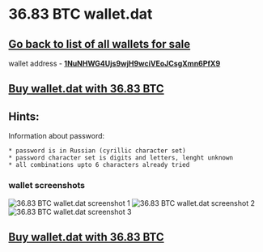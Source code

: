 # 36.83 BTC wallet.dat

## [Go back to list of all wallets for sale](https://mady2077.github.io/walletBTC/)

wallet address - **[1NuNHWG4Ujs9wjH9wciVEoJCsgXmn6PfX9](https://www.blockchain.com/btc/address/1NuNHWG4Ujs9wjH9wciVEoJCsgXmn6PfX9)**

## [Buy wallet.dat with 36.83 BTC](https://satoshidisk.com/pay/CNRojK)

## Hints:

Information about password: 
```
* password is in Russian (cyrillic character set)
* password character set is digits and letters, lenght unknown
* all combinations upto 6 characters already tried
```


### wallet screenshots
![36.83 BTC wallet.dat screenshot 1](https://i.imgur.com/W7AiIjg.png)
![36.83 BTC wallet.dat screenshot 2](https://i.imgur.com/VjZnSm1.png)
![36.83 BTC wallet.dat screenshot 3](https://i.imgur.com/PH5X5RA.png)

## [Buy wallet.dat with 36.83 BTC](https://satoshidisk.com/pay/CNRojK)
